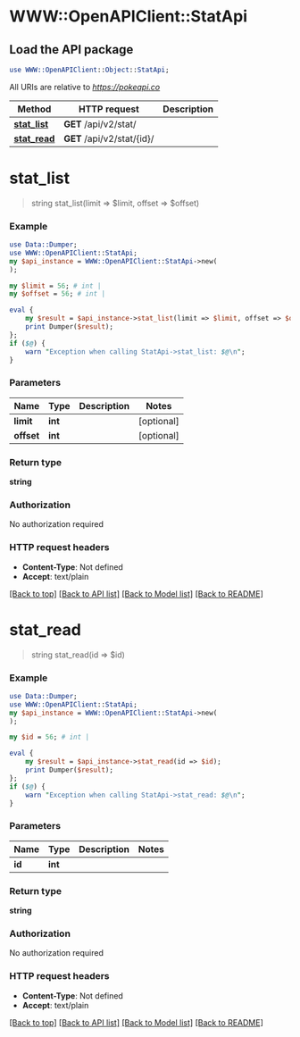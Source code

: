 # WWW::OpenAPIClient::StatApi

## Load the API package
```perl
use WWW::OpenAPIClient::Object::StatApi;
```

All URIs are relative to *https://pokeapi.co*

Method | HTTP request | Description
------------- | ------------- | -------------
[**stat_list**](StatApi.md#stat_list) | **GET** /api/v2/stat/ | 
[**stat_read**](StatApi.md#stat_read) | **GET** /api/v2/stat/{id}/ | 


# **stat_list**
> string stat_list(limit => $limit, offset => $offset)



### Example
```perl
use Data::Dumper;
use WWW::OpenAPIClient::StatApi;
my $api_instance = WWW::OpenAPIClient::StatApi->new(
);

my $limit = 56; # int | 
my $offset = 56; # int | 

eval {
    my $result = $api_instance->stat_list(limit => $limit, offset => $offset);
    print Dumper($result);
};
if ($@) {
    warn "Exception when calling StatApi->stat_list: $@\n";
}
```

### Parameters

Name | Type | Description  | Notes
------------- | ------------- | ------------- | -------------
 **limit** | **int**|  | [optional] 
 **offset** | **int**|  | [optional] 

### Return type

**string**

### Authorization

No authorization required

### HTTP request headers

 - **Content-Type**: Not defined
 - **Accept**: text/plain

[[Back to top]](#) [[Back to API list]](../README.md#documentation-for-api-endpoints) [[Back to Model list]](../README.md#documentation-for-models) [[Back to README]](../README.md)

# **stat_read**
> string stat_read(id => $id)



### Example
```perl
use Data::Dumper;
use WWW::OpenAPIClient::StatApi;
my $api_instance = WWW::OpenAPIClient::StatApi->new(
);

my $id = 56; # int | 

eval {
    my $result = $api_instance->stat_read(id => $id);
    print Dumper($result);
};
if ($@) {
    warn "Exception when calling StatApi->stat_read: $@\n";
}
```

### Parameters

Name | Type | Description  | Notes
------------- | ------------- | ------------- | -------------
 **id** | **int**|  | 

### Return type

**string**

### Authorization

No authorization required

### HTTP request headers

 - **Content-Type**: Not defined
 - **Accept**: text/plain

[[Back to top]](#) [[Back to API list]](../README.md#documentation-for-api-endpoints) [[Back to Model list]](../README.md#documentation-for-models) [[Back to README]](../README.md)

